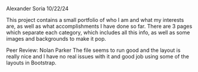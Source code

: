 Alexander Soria
10/22/24

This project contains a small portfolio of who I am and what my interests are, as well as what accomplishments I have done so far. There are 3 pages which separate each category, which includes all this info, as well as some images and backgrounds to make it pop.

Peer Review: Nolan Parker
The file seems to run good and the layout is really nice and I have no real issues with it and good job using some of the layouts in Bootstrap.
